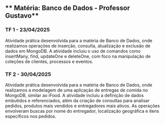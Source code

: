 ## ** Matéria: Banco de Dados - Professor Gustavo**

### TF 1 - 23/04/2025

Atividade prática desenvolvida para a matéria de Banco de Dados, onde realizamos operações de inserção, consulta, atualização e exclusão de dados em MongoDB. A atividade incluiu o uso de comandos como insertMany, find, updateOne e deleteOne, com foco na manipulação de coleções de clientes, processos e eventos.

### TF 2 - 30/04/2025

Atividade prática desenvolvida para a matéria de Banco de Dados, onde realizamos a modelagem de uma aplicação de entregas de comida no MongoDB, similar ao iFood. A atividade incluiu a definição de dados embutidos e referenciados, além da criação de consultas para analisar pedidos, produtos mais vendidos e entregadores mais ativos. As operações envolveram buscas por nome do entregador, localização geográfica e itens específicos nos pedidos.